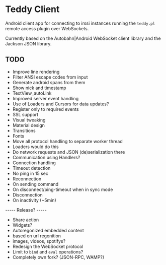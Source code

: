 Teddy Client
============

Android client app for connecting to irssi instances running the `teddy.pl` remote access plugin over WebSockets.

Currently based on the Autobahn|Android WebSocket client library and the Jackson JSON library.

TODO
----
- Improve line rendering
 - Filter ANSI escape codes from input
  - Generate android spans from them
 - Show nick and timestamp
 - TextView_autoLink
- Improved server event handling
 - Use of Loaders and Cursors for data updates?
 - Register only to required events
- SSL support
- Visual tweaking
 - Material design
 - Transitions
 - Fonts
- Move all protocol handling to separate worker thread
 - Loaders would do this
 - Do network requests and JSON (de)serialization there
 - Communication using Handlers?
- Connection handling
 - Timeout detection
  - No ping in 15 sec
 - Reconnection
  - On sending command
  - On disconnect/ping-timeout when in sync mode
 - Disconnection
  - On inactivity (~5min)

----- Release? -----

- Share action
- Widgets?
- Autoregonized embedded content
 - based on url regonition
 - images, videos, spotifys?
- Redesign the WebSocket protocol
 - Limit to `bind` and `eval` operations?
 - Completely own fork? (JSON-RPC, WAMP?)